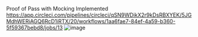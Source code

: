 Proof of Pass with Mocking Implemented
https://app.circleci.com/pipelines/circleci/qSN9WDikX2r9kDsRBXYEK/5JGMdhWERiAGQ6RcD1iRTX/20/workflows/1aa6fae7-84ef-4a59-b360-5f59367bebd8/jobs/13
![image](https://github.com/user-attachments/assets/07df5c90-efe9-45bc-be38-62e6d39453c7)
